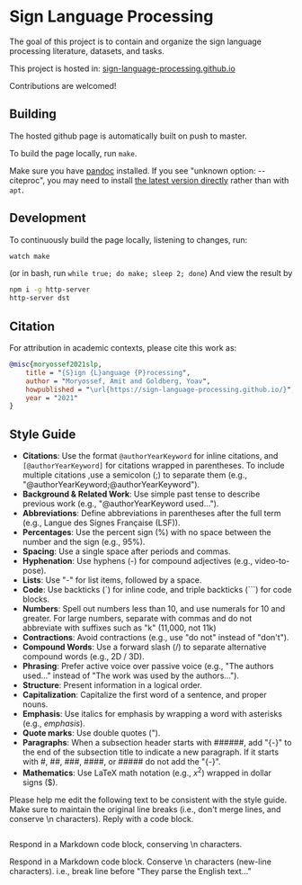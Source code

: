 # Sign Language Processing

The goal of this project is to contain and organize the sign language processing literature, datasets, and tasks.

This project is hosted in: [sign-language-processing.github.io](https://sign-language-processing.github.io)

Contributions are welcomed!

## Building

The hosted github page is automatically built on push to master.

To build the page locally, run `make`.

Make sure you have [pandoc](https://pandoc.org/) installed. 
If you see "unknown option: --citeproc", you may need to install [the latest version directly](https://github.com/jgm/pandoc/releases/latest) rather than with `apt`.

## Development
To continuously build the page locally, listening to changes, run:
```bash
watch make
```
(or in bash, run `while true; do make; sleep 2; done`)
And view the result by
```bash
npm i -g http-server
http-server dst
```

## Citation

For attribution in academic contexts, please cite this work as:

```bibtex
@misc{moryossef2021slp, 
    title = "{S}ign {L}anguage {P}rocessing", 
    author = "Moryossef, Amit and Goldberg, Yoav",
    howpublished = "\url{https://sign-language-processing.github.io/}",
    year = "2021"
}
```

## Style Guide

- **Citations**: Use the format `@authorYearKeyword` for inline citations, and `[@authorYearKeyword]` for citations wrapped in parentheses. To include multiple citations ,use a semicolon (;) to separate them (e.g., "@authorYearKeyword;@authorYearKeyword").
- **Background & Related Work**: Use simple past tense to describe previous work (e.g., "@authorYearKeyword used...").
- **Abbreviations**: Define abbreviations in parentheses after the full term (e.g., Langue des Signes Française (LSF)).
- **Percentages**: Use the percent sign (%) with no space between the number and the sign (e.g., 95%).
- **Spacing**: Use a single space after periods and commas.
- **Hyphenation**: Use hyphens (-) for compound adjectives (e.g., video-to-pose).
- **Lists**: Use "-" for list items, followed by a space.
- **Code**: Use backticks (`) for inline code, and triple backticks (```) for code blocks.
- **Numbers**: Spell out numbers less than 10, and use numerals for 10 and greater. For large numbers, separate with commas and do not abbreviate with suffixes such as "k" (11,000, not 11k)
- **Contractions**: Avoid contractions (e.g., use "do not" instead of "don't").
- **Compound Words**: Use a forward slash (/) to separate alternative compound words (e.g., 2D / 3D).
- **Phrasing**: Prefer active voice over passive voice (e.g., "The authors used..." instead of "The work was used by the authors...").
- **Structure**: Present information in a logical order.
- **Capitalization**: Capitalize the first word of a sentence, and proper nouns.
- **Emphasis**: Use italics for emphasis by wrapping a word with asterisks (e.g., *emphasis*).
- **Quote marks**: Use double quotes (").
- **Paragraphs**: When a subsection header starts with ######, add "{-}" to the end of the subsection title to indicate a new paragraph. If it starts with #, ##, ###, ####, or ##### do not add the "{-}".
- **Mathematics**: Use LaTeX math notation (e.g., $x^2$) wrapped in dollar signs ($).

Please help me edit the following text to be consistent with the style guide.
Make sure to maintain the original line breaks (i.e., don't merge lines, and conserve \n characters).
Reply with a code block.

```md

```

Respond in a Markdown code block, conserving \n characters.

Respond in a Markdown code block.
Conserve \n characters (new-line characters).
i.e., break line before "They parse the English text..."